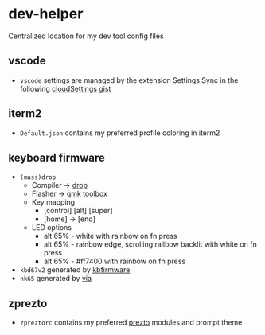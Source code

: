 # dev-helper
Centralized location for my dev tool config files

## vscode

- `vscode` settings are managed by the extension Settings Sync in the following [cloudSettings gist](https://gist.github.com/mtalebi/0364536f2839336ed3695387582094fd)

## iterm2

- `Default.json` contains my preferred profile coloring in iterm2

## keyboard firmware

* `(mass)drop`
    * Compiler -> [drop](https://drop.com/mechanical-keyboards/configurator/config/13414)
    * Flasher -> [qmk toolbox](https://github.com/qmk/qmk_toolbox)
    * Key mapping
      * [control] [alt] [super]
	  * [home] -> [end]
    * LED options
      * alt 65% - white with rainbow on fn press
      * alt 65% - rainbow edge, scrolling railbow backlit with white on fn press
	  * alt 65% - #ff7400 with rainbow on fn press
* `kbd67v2` generated by [kbfirmware](https://kbfirmware.com)
* `nk65` generated by [via](https://caniusevia.com)

## zprezto

- `zpreztorc` contains my preferred [prezto](https://github.com/sorin-ionescu/prezto) modules and prompt theme
